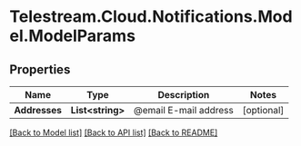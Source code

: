 # Telestream.Cloud.Notifications.Model.ModelParams
## Properties

Name | Type | Description | Notes
------------ | ------------- | ------------- | -------------
**Addresses** | **List&lt;string&gt;** | @email  E-mail address  | [optional] 

[[Back to Model list]](../README.md#documentation-for-models) [[Back to API list]](../README.md#documentation-for-api-endpoints) [[Back to README]](../README.md)

